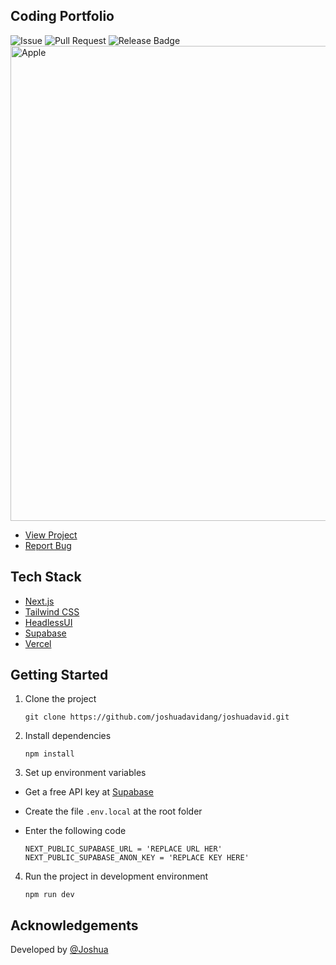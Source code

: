 ## Coding Portfolio

![Issue](https://img.shields.io/github/issues/joshuadavidang/joshuadavid)
![Pull Request](https://img.shields.io/github/issues-pr/joshuadavidang/joshuadavid)
![Release Badge](https://img.shields.io/github/v/release/joshuadavidang/joshuadavid)
<img src="https://github.com/joshuadavidang/joshua-david/assets/54788382/6e3e2d11-4660-4b4a-bce1-da992e8b8e1b" alt="Apple" width="760" />

- [View Project](https://joshuadavid.dev)
- [Report Bug](https://github.com/joshuadavidang/joshua-david/issues/new/choose)

## Tech Stack

- [Next.js](https://nextjs.org)
- [Tailwind CSS](https://tailwindcss.com)
- [HeadlessUI](https://headlessui.com)
- [Supabase](https://supabase.com)
- [Vercel](https://vercel.com)

## Getting Started

1. Clone the project

   ```
   git clone https://github.com/joshuadavidang/joshuadavid.git
   ```

2. Install dependencies

   ```
   npm install
   ```

3. Set up environment variables

- Get a free API key at [Supabase](https://supabase.com)
- Create the file `.env.local` at the root folder
- Enter the following code

  ```
  NEXT_PUBLIC_SUPABASE_URL = 'REPLACE URL HER'
  NEXT_PUBLIC_SUPABASE_ANON_KEY = 'REPLACE KEY HERE'
  ```

4. Run the project in development environment

   ```
   npm run dev
   ```

## Acknowledgements

Developed by [@Joshua](https://www.linkedin.com/in/joshuadavidang/)
